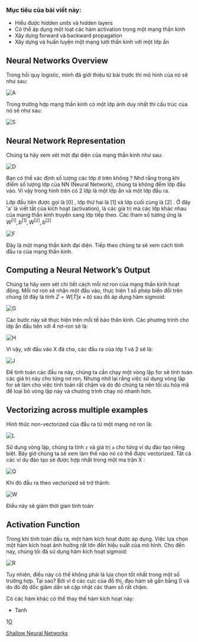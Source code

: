 ### Mục tiêu của bài viết này:

- Hiểu được hidden units và hidden layers
- Có thể áp dụng một loạt các hàm activation trong một mạng thần kinh
- Xây dựng forward và backward propagation
- Xây dựng và huấn luyện một mạng lưới thần kinh với một lớp ẩn

## Neural Networks Overview
Trong hồi quy logistic, mình đã giới thiệu từ bài trước thì mô hình của nó sẽ như sau:

![A](https://images.viblo.asia/059ac5bf-3301-4f5a-8ed2-1321b61f62ff.png)

Trong trường hợp mạng thần kinh có một lớp ảnh duy nhất thì cấu trúc của nó sẽ như sau:

![S](https://images.viblo.asia/b90c59c3-ba0c-4a57-96ed-c36bc4abab20.png)

## Neural Network Representation
Chúng ta hãy xem xét một đại diện của mạng thần kinh như sau:

![D](https://images.viblo.asia/f278a993-05a6-4725-a77f-f0d802e56cd1.png)

Bạn có thể xác định số lượng các lớp ở trên không ? Nhớ rằng trong khi điếm số lượng lớp của NN (Neural Network), chúng ta không đếm lớp đầu vào. Vì vậy trong hình trên có 2 lớp là một lớp ẩn và một lớp đầu ra.

Lớp đầu tiên được gọi là [0] , lớp thứ hai là [1] và lớp cuối cùng là [2] . Ở đây 'a' là viết tắt của kích hoạt (activation), là các giá trị mà các lớp khác nhau của mạng thần kinh truyền sang lớp tiếp theo. Các tham số tương ứng là $W^{[1]}, b^{[1]}, W^{[2]}, b^{[2]}$

![F](https://images.viblo.asia/13f6a325-d395-4d8e-b589-362dd47b0b48.png)

Đây là một mạng thần kinh đại diện. Tiếp theo chúng ta sẽ xem cách tính đầu ra của mạng thần kinh.

## Computing a Neural Network’s Output

Chúng ta hãy xem xét chi tiết cách mỗi nơ ron của mạng thần kinh hoạt động. Mỗi nơ ron sẽ nhận một đầu vào, thực hiện 1 số phép biến đổi trên chúng (ở đây là tính $Z = W{[T]}x + b$) sau đó áp dụng hàm sigmoid:

![G](https://images.viblo.asia/baa46a6f-1096-4754-a226-6c1fc19edc68.png)

Các bước này sẽ thực hiện trên mỗi tế bào thân kinh. Các phương trình cho lớp ẩn đầu tiên với 4 nơ-ron sẽ là:

![H](https://images.viblo.asia/3551d7c8-df22-42d6-bdcd-66554dd8ca70.png)

Vì vậy, với đầu vào X đã cho, các đầu ra của lớp 1 và 2 sẽ là:

![J](https://images.viblo.asia/9742b40c-2164-4498-bf55-49fccbc2c705.PNG)

Để tính toán các đầu ra này, chúng ta cần chạy một vòng lặp for sẽ tính toán các giá trị này cho từng nơ ron. Nhưng nhớ lại rằng việc sử dụng vòng lặp for sẽ làm cho việc tính toán rất chậm và do đó chúng ta nên tối ưu hóa mã để loại bỏ vòng lặp này và chương trình chạy nó nhanh hơn.

## Vectorizing across multiple examples

Hình thức non-vectorized của đầu ra từ một mạng nơ ron là:

![L](https://images.viblo.asia/8f7b16fe-57b7-4a97-8176-1dc331269f9e.PNG)

Sử dụng vòng lặp, chúng ta tính `z` và giá trị `a` cho từng ví dụ đào tạo riêng biệt. Bây giờ chúng ta sẽ xem làm thế nào nó có thể được vectorized. Tất cả các ví dụ đào tạo sẽ được hợp nhất trong một ma trận X :

![Q](https://images.viblo.asia/abf1a174-41dd-4348-953f-0f4e57ab2840.png)

Khi đó đầu ra theo vectorized sẽ trở thành:

![W](https://images.viblo.asia/acd77a72-949c-40a2-a2bf-4558e612939d.PNG)

Điều này sẽ giảm thời gian tính toán

## Activation Function

Trong khi tính toán đầu ra, một hàm kích hoạt được áp dụng. Việc lựa chọn một hàm kích hoạt ảnh hưởng rất lớn đến hiệu suất của mô hình. Cho đến nay, chúng tôi đã sử dụng hàm kích hoạt sigmoid:

![R](https://images.viblo.asia/a25481a2-221c-4ebf-a34a-abdf176fc2e5.png)

Tuy nhiên, điều này có thể không phải là lựa chọn tốt nhất trong một số trường hợp. Tại sao? Bởi vì ở các cực của đồ thị, đạo hàm sẽ gần bằng 0 và do đó độ dốc giảm dần sẽ cập nhật các tham số rất chậm.

Có các hàm khác có thể thay thế hàm kích hoạt này:

- Tanh

1[O](https://images.viblo.asia/cbaf334a-9f47-489a-be76-09b7c3e121b3.png)

[Shallow Neural Networks](https://viblo.asia/p/shallow-neural-networks-Do7546y0ZM6)

